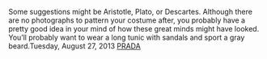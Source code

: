 Some suggestions might be Aristotle, Plato, or Descartes. Although there are no photographs to pattern your costume after, you probably have a pretty good idea in your mind of how these great minds might have looked. You’ll probably want to wear a long tunic with sandals and sport a gray beard.Tuesday, August 27, 2013
 <a href="http://www.dovetailrelocation.com/jpgoshop.asp?cheap=shop/a/b/products/0191.html" title="PRADA">PRADA</a>